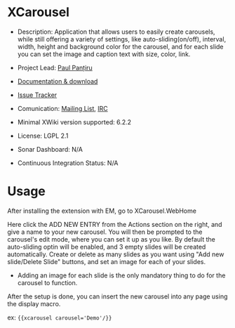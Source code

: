 XCarousel
==========

* Description: Application that allows users to easily create carousels, while still offering a variety of settings, like auto-sliding(on/off), interval, width, height and background color for the carousel, and for each slide you can set the image and caption text with size, color, link.

* Project Lead: [Paul Panțiru](http://www.xwiki.org/xwiki/bin/view/XWiki/ppantiru)

* [Documentation & download](http://extensions.xwiki.org/xwiki/bin/view/Extension/XCarousel)

* [Issue Tracker](http://jira.xwiki.org/browse/XCAROUSEL)

* Comunication: [Mailing List](http://dev.xwiki.org/xwiki/bin/view/Community/MailingLists), [IRC](http://dev.xwiki.org/xwiki/bin/view/Community/IRC)

* Minimal XWiki version supported: 6.2.2

* License: LGPL 2.1

* Sonar Dashboard: N/A 

* Continuous Integration Status: N/A 

Usage
=====

After installing the extension with EM, go to XCarousel.WebHome

Here click the ADD NEW ENTRY from the Actions section on the right, and give a name to your new carousel.
You will then be prompted to the carousel's edit mode, where you can set it up as you like.
By default the auto-sliding optin will be enabled, and 3 empty slides will be created automatically.
Create or delete as many slides as you want using "Add new slide/Delete Slide" buttons, and set an image for each of your slides.

* Adding an image for each slide is the only mandatory thing to do for the carousel to function.

After the setup is done, you can insert the new carousel into any page using the display macro.

ex: `{{xcarousel carousel='Demo'/}}`

